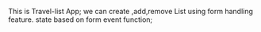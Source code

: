 This is Travel-list App;
we can create ,add,remove List using form handling feature.
state based on form event function;
